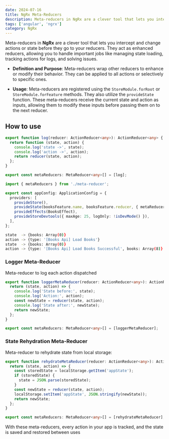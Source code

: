 ```yaml
---
date: 2024-07-16
title: NgRx Meta-Reducers
description: Meta-reducers in NgRx are a clever tool that lets you intercept and change actions or state before they go to your reducers. They act as enhanced reducers, allowing you to handle important jobs like managing state loading, tracking actions for logs, and solving issues.
tags: ['angular', 'ngrx']
category: NgRx
---
```


Meta-reducers in **NgRx** are a clever tool that lets you intercept and change actions or state before they go to your reducers. They act as enhanced reducers, allowing you to handle important jobs like managing state loading, tracking actions for logs, and solving issues.

- **Definition and Purpose**: Meta-reducers wrap other reducers to enhance or modify their behavior. They can be applied to all actions or selectively to specific ones.

- **Usage**: Meta-reducers are registered using the `StoreModule.forRoot` or `StoreModule.forFeature` methods. They also utilize the `provideState` function. These meta-reducers receive the current state and action as inputs, allowing them to modify these inputs before passing them on to the next reducer.

## How to use

```ts title="meta-reducer.ts"
export function log(reducer: ActionReducer<any>): ActionReducer<any> {
  return function (state, action) {
    console.log('state ->', state);
    console.log('action ->', action);
    return reducer(state, action);
  };
}

export const metaReducers: MetaReducer<any>[] = [log];
```

```ts "metaReducers" title="app-config.ts" ins={6}
import { metaReducers } from './meta-reducer';

export const appConfig: ApplicationConfig = {
  providers: [
    provideStore(),
    provideState(booksFeature.name, booksFeature.reducer, { metaReducers }),
    provideEffects(BooksEffect),
    provideStoreDevtools({ maxAge: 25, logOnly: !isDevMode() }),
  ],
};
```

```bash
state  -> {books: Array(0)}
action -> {type: '[Books Api] Load Books'}
state  -> {books: Array(0)}
action -> {type: '[Books Api] Load Books Successful', books: Array(8)}
```

### Logger Meta-Reducer

Meta-reducer to log each action dispatched

```ts title="logger-meta-reducer.ts"
export function loggerMetaReducer(reducer: ActionReducer<any>): ActionReducer<any> {
  return (state, action) => {
    console.log('State before:', state);
    console.log('Action:', action);
    const newState = reducer(state, action);
    console.log('State after:', newState);
    return newState;
  };
}

export const metaReducers: MetaReducer<any>[] = [loggerMetaReducer];
```

### State Rehydration Meta-Reducer

Meta-reducer to rehydrate state from local storage:

```ts title="logger-meta-reducer.ts"
export function rehydrateMetaReducer(reducer: ActionReducer<any>): ActionReducer<any> {
  return (state, action) => {
    const storedState = localStorage.getItem('appState');
    if (storedState) {
      state = JSON.parse(storedState);
    }
    const newState = reducer(state, action);
    localStorage.setItem('appState', JSON.stringify(newState));
    return newState;
  };
}

export const metaReducers: MetaReducer<any>[] = [rehydrateMetaReducer];
```

With these meta-reducers, every action in your app is tracked, and the state is saved and restored between uses

